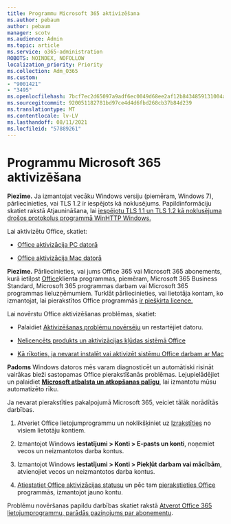 ```yaml
---
title: Programmu Microsoft 365 aktivizēšana
ms.author: pebaum
author: pebaum
manager: scotv
ms.audience: Admin
ms.topic: article
ms.service: o365-administration
ROBOTS: NOINDEX, NOFOLLOW
localization_priority: Priority
ms.collection: Adm_O365
ms.custom:
- "9001421"
- "3495"
ms.openlocfilehash: 7bcf7ec2d65097a9adf6ec0049d68ee2af12b8434859131004a7c62106925e05
ms.sourcegitcommit: 920051182781bd97ce4d4d6fbd268cb37b84d239
ms.translationtype: MT
ms.contentlocale: lv-LV
ms.lasthandoff: 08/11/2021
ms.locfileid: "57889261"
---
```

# <a name="activating-microsoft-365-apps"></a>Programmu Microsoft 365 aktivizēšana

**Piezīme.** Ja izmantojat vecāku Windows versiju (piemēram, Windows 7), pārliecinieties, vai TLS 1.2 ir iespējots kā noklusējums. Papildinformāciju skatiet rakstā Atjaunināšana, lai [iespējotu TLS 1.1 un TLS 1.2 kā noklusējuma drošos protokolus programmā WinHTTP Windows.](https://support.microsoft.com/topic/update-to-enable-tls-1-1-and-tls-1-2-as-default-secure-protocols-in-winhttp-in-windows-c4bd73d2-31d7-761e-0178-11268bb10392)

Lai aktivizētu Office, skatiet:

- [Office aktivizācija PC datorā](https://support.office.com/article/activate-office-5bd38f38-db92-448b-a982-ad170b1e187e) 

- [Office aktivizācija Mac datorā](https://support.office.com/article/activate-office-for-mac-7f6646b1-bb14-422a-9ad4-a53410fcefb2)

**Piezīme.**  Pārliecinieties, vai jums Office 365 vai Microsoft 365 abonements, kurā ietilpst [Office](https://support.office.com/article/28cbc8cf-1332-4f04-9123-9b660abb629e)klienta programmas, piemēram, Microsoft 365 Business Standard, Microsoft 365 programmas darbam vai Microsoft 365 programmas lieluzņēmumiem. Turklāt pārliecinieties, vai lietotāja kontam, ko izmantojat, lai pierakstītos Office programmās [ir piešķirta licence.](https://docs.microsoft.com/microsoft-365/admin/manage/assign-licenses-to-users)

Lai novērstu Office aktivizēšanas problēmas, skatiet:

- Palaidiet [Aktivizēšanas problēmu novērsēju](https://aka.ms/SARA-OfficeActivation-Alchemy) un restartējiet datoru.
- [Nelicencēts produkts un aktivizācijas kļūdas sistēmā Office](https://support.office.com/article/unlicensed-product-and-activation-errors-in-office-0d23d3c0-c19c-4b2f-9845-5344fedc4380)

- [Kā rīkoties, ja nevarat instalēt vai aktivizēt sistēmu Office darbam ar Mac](https://support.office.com/article/what-to-try-if-you-can-t-install-or-activate-office-for-mac-5efba2b4-b1e6-4e5f-bf3c-6ab945d03dea)

**Padoms** Windows datoros mēs varam diagnosticēt un automātiski risināt vairākas bieži sastopamas Office pierakstīšanās problēmas. Lejupielādējiet un palaidiet  **[Microsoft atbalsta un atkopšanas palīgu](https://aka.ms/SaRA-OfficeSignInScenario)**, lai izmantotu mūsu automatizēto rīku.

Ja nevarat pierakstīties pakalpojumā Microsoft 365, veiciet tālāk norādītās darbības.

1. Atveriet Office lietojumprogrammu un noklikšķiniet uz [Izrakstīties](https://go.microsoft.com/fwlink/?linkid=2114082) no visiem lietotāju kontiem.

2. Izmantojot Windows **iestatījumi > Konti > E-pasts un konti**, noņemiet vecos un neizmantotos darba kontus.

3. Izmantojot Windows **iestatījumi > Konti > Piekļūt darbam vai mācībām**, atvienojiet vecos un neizmantotos darba kontus.

4. [Atiestatiet Office aktivizācijas statusu](https://docs.microsoft.com/office365/troubleshoot/activation/reset-office-365-proplus-activation-state) un pēc tam [pierakstieties Office](https://support.office.com/article/sign-in-to-office-b9582171-fd1f-4284-9846-bdd72bb28426) programmās, izmantojot jauno kontu.

Problēmu novēršanas papildu darbības skatiet rakstā [Atverot Office 365 lietojumprogrammu, parādās paziņojums par abonementu](https://support.office.com/article/a-subscription-notice-appears-when-i-open-an-office-365-application-4cabe32c-f594-4c0e-9191-3d3ade10cceb).
